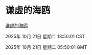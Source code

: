 # 谦虚的海鸥
[谦虚的海鸥](http://59.174.9.160:56308/qxdho/course/base/hotlink/index.php)

2025年 10月 21日 星期二 13:50:01 CST

2025年 10月 21日 星期二 05:50:01 GMT
